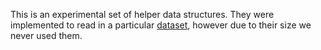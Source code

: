 This is an experimental set of helper data structures. They were implemented to read in a particular [dataset](https://automata.cs.ru.nl/), however due to their size we never used them.